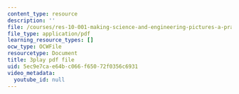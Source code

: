 ```yaml
---
content_type: resource
description: ''
file: /courses/res-10-001-making-science-and-engineering-pictures-a-practical-guide-to-presenting-your-work-spring-2016/5ec9e7cae64bc066f65072f0356c6931_6tAfLDGm9kA.pdf
file_type: application/pdf
learning_resource_types: []
ocw_type: OCWFile
resourcetype: Document
title: 3play pdf file
uid: 5ec9e7ca-e64b-c066-f650-72f0356c6931
video_metadata:
  youtube_id: null
---
```


